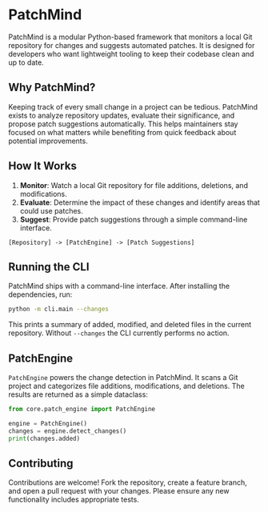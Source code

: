 # PatchMind

PatchMind is a modular Python-based framework that monitors a local Git repository for changes and suggests automated patches. It is designed for developers who want lightweight tooling to keep their codebase clean and up to date.

## Why PatchMind?

Keeping track of every small change in a project can be tedious. PatchMind exists to analyze repository updates, evaluate their significance, and propose patch suggestions automatically. This helps maintainers stay focused on what matters while benefiting from quick feedback about potential improvements.

## How It Works

1. **Monitor**: Watch a local Git repository for file additions, deletions, and modifications.
2. **Evaluate**: Determine the impact of these changes and identify areas that could use patches.
3. **Suggest**: Provide patch suggestions through a simple command-line interface.

```
[Repository] -> [PatchEngine] -> [Patch Suggestions]
```

## Running the CLI

PatchMind ships with a command-line interface. After installing the dependencies, run:

```bash
python -m cli.main --changes
```

This prints a summary of added, modified, and deleted files in the current repository. Without `--changes` the CLI currently performs no action.

## PatchEngine

`PatchEngine` powers the change detection in PatchMind. It scans a Git project and categorizes file additions, modifications, and deletions. The results are returned as a simple dataclass:

```python
from core.patch_engine import PatchEngine

engine = PatchEngine()
changes = engine.detect_changes()
print(changes.added)
```

## Contributing

Contributions are welcome! Fork the repository, create a feature branch, and open a pull request with your changes. Please ensure any new functionality includes appropriate tests.
